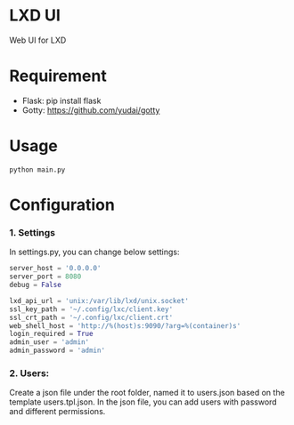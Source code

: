 # LXD UI
Web UI for LXD

# Requirement
* Flask: pip install flask
* Gotty: https://github.com/yudai/gotty
# Usage
```python main.py```

# Configuration
### 1. Settings
In settings.py, you can change below settings:

```python
server_host = '0.0.0.0'
server_port = 8080
debug = False

lxd_api_url = 'unix:/var/lib/lxd/unix.socket'
ssl_key_path = '~/.config/lxc/client.key'
ssl_crt_path = '~/.config/lxc/client.crt'
web_shell_host = 'http://%(host)s:9090/?arg=%(container)s'
login_required = True
admin_user = 'admin'
admin_password = 'admin'
```

### 2. Users:
Create a json file under the root folder, named it to users.json based on the template users.tpl.json.
In the json file, you can add users with password and different permissions.
